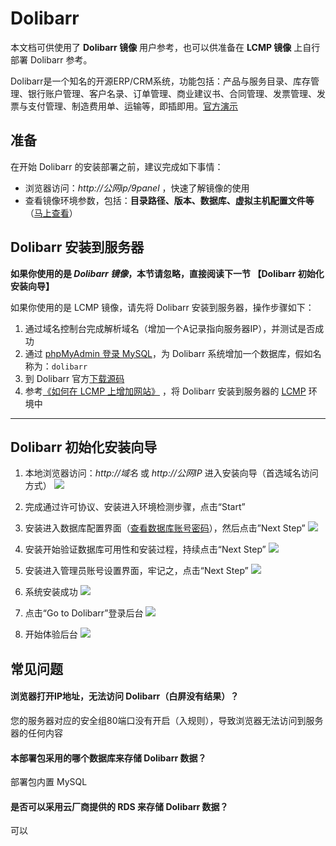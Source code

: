 # Dolibarr

本文档可供使用了 **Dolibarr 镜像** 用户参考，也可以供准备在 **LCMP 镜像** 上自行部署 Dolibarr 参考。

Dolibarr是一个知名的开源ERP/CRM系统，功能包括：产品与服务目录、库存管理、银行账户管理、客户名录、订单管理、商业建议书、合同管理、发票管理、发票与支付管理、制造费用单、运输等，即插即用。[官方演示](https://demo.dolibarr.org/public/demo/)

## 准备

在开始 Dolibarr 的安装部署之前，建议完成如下事情：

* 浏览器访问：*http://公网ip/9panel* ，快速了解镜像的使用
* 查看镜像环境参数，包括：**目录路径、版本、数据库、虚拟主机配置文件等** （[马上查看](https://support.websoft9.com/docs/lcmp/zh/stack-components.html)）

## Dolibarr 安装到服务器

**如果你使用的是 *Dolibarr 镜像*，本节请忽略，直接阅读下一节 【Dolibarr 初始化安装向导】**

如果你使用的是 LCMP 镜像，请先将 Dolibarr 安装到服务器，操作步骤如下：

1. 通过域名控制台完成解析域名（增加一个A记录指向服务器IP），并测试是否成功
2. 通过 [phpMyAdmin 登录 MySQL](https://support.websoft9.com/docs/lcmp/zh/admin-mysql.html)，为 Dolibarr 系统增加一个数据库，假如名称为：`dolibarr`
3. 到 Dolibarr 官方[下载源码](https://www.dolibarr.org/downloads)
4. 参考[《如何在 LCMP 上增加网站》](https://support.websoft9.com/docs/lcmp/zh/solution-deployment.html#安装第二个网站) ，将 Dolibarr 安装到服务器的 [LCMP](https://support.websoft9.com/docs/lcmp/zh/) 环境中

---

## Dolibarr 初始化安装向导

1. 本地浏览器访问：*http://域名* 或 *http://公网IP* 进入安装向导（首选域名访问方式）
   ![](https://libs.websoft9.com/Websoft9/DocsPicture/zh/dolibarr/dolibarr-check-websoft9.png)

2. 完成通过许可协议、安装进入环境检测步骤，点击“Start”
3. 安装进入数据库配置界面（[查看数据库账号密码](https://support.websoft9.com/docs/lcmp/zh/stack-accounts.html)），然后点击”Next Step”
   ![](https://libs.websoft9.com/Websoft9/DocsPicture/zh/dolibarr/dolibarr-dbconf-websoft9.png)

4. 安装开始验证数据库可用性和安装过程，持续点击“Next Step”
   ![](https://libs.websoft9.com/Websoft9/DocsPicture/zh/dolibarr/dolibarr-confss-websoft9.png)

5. 安装进入管理员账号设置界面，牢记之，点击“Next Step”
    ![](https://libs.websoft9.com/Websoft9/DocsPicture/zh/dolibarr/dolibarr-adminconf-websoft9.png)

6. 系统安装成功
    ![](https://libs.websoft9.com/Websoft9/DocsPicture/zh/dolibarr/dolibarr-installss-websoft9.png)

7. 点击“Go to Dolibarr”登录后台
    ![](https://libs.websoft9.com/Websoft9/DocsPicture/zh/dolibarr/dolibarr-login-websoft9.png)

8. 开始体验后台
    ![](https://libs.websoft9.com/Websoft9/DocsPicture/zh/dolibarr/dolibarr-backend-websoft9.png)

## 常见问题

#### 浏览器打开IP地址，无法访问 Dolibarr（白屏没有结果）？

您的服务器对应的安全组80端口没有开启（入规则），导致浏览器无法访问到服务器的任何内容

#### 本部署包采用的哪个数据库来存储 Dolibarr 数据？

部署包内置 MySQL

#### 是否可以采用云厂商提供的 RDS 来存储 Dolibarr 数据？

可以
